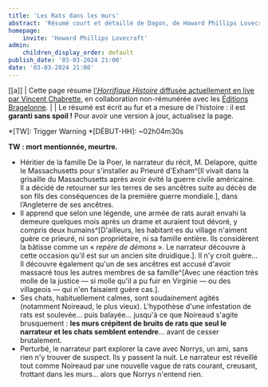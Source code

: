 ```yaml
---
title: 'Les Rats dans les murs'
abstract: 'Résumé court et détaillé de Dagon, de Howard Phillips Lovecraft, en collaboration non-commerciale avec Bragelonne !'
homepage:
    invite: 'Howard Phillips Lovecraft'
admin:
    children_display_order: default
publish_date: '03-03-2024 21:00'
date: '03-03-2024 21:00'
---
```


[[a]]
| Cette page résume [l'_Horrifique Histoire_ diffusée actuellement en live par Vincent Chabrette](https://www.twitch.tv/vchabrette), en collaboration non-rémunérée avec les [Éditions Bragelonne](https://www.bragelonne.fr).
|
| Le résumé est écrit au fur et a mesure de l'histoire : il est **garanti sans spoil !** Pour avoir une version à jour, actualisez la page.

*[TW]: Trigger Warning
*[DÉBUT-HH]: ~02h04m30s

**TW : mort mentionnée, meurtre.**

- Héritier de la famille De la Poer, le narrateur du récit, M. Delapore, quitte le Massachusetts pour s'installer au Prieuré d'Exham^[Il vivait dans la grisaille du Massachusetts après avoir évité la guerre civile américaine. Il a décidé de retourner sur les terres de ses ancêtres suite au décès de son fils des conséquences de la première guerre mondiale.], dans l’Angleterre de ses ancêtres.
- Il apprend que selon une légende, une armée de rats aurait envahi la demeure quelques mois après un drame et auraient tout dévoré, y compris deux humains^[D'ailleurs, les habitant·es du village n'aiment guère ce prieuré, ni son propriétaire, ni sa famille entière. Ils considèrent la bâtisse comme un « _repère de démons_ ». Le narrateur découvre à cette occasion qu'il est sur un ancien site druidique.]. Il n'y croit guère… Il découvre également qu'un de ses ancêtres est accusé d'avoir massacré tous les autres membres de sa famille^[Avec une réaction très molle de la justice — si molle qu'il a pu fuir en Virginie — ou des villageois — qui n'en faisaient guère cas.].
- Ses chats, habituellement calmes, sont soudainement agités (notamment Noireaud, le plus vieux). L'hypothèse d'une infestation de rats est soulevée… puis balayée… jusqu'à ce que Noireaud s'agite brusquement : **les murs crépitent de bruits de rats que seul le narrateur et les chats semblent entendre**… avant de cesser brutalement.
- Perturbé, le narrateur part explorer la cave avec Norrys, un ami, sans rien n'y trouver de suspect. Ils y passent la nuit. Le narrateur est réveillé tout comme Noireaud par une nouvelle vague de rats courant, creusant, frottant dans les murs… alors que Norrys n'entend rien.